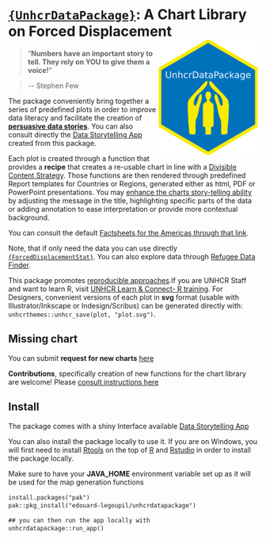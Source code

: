 # [`{UnhcrDataPackage}`](https://edouard-legoupil.github.io/unhcrdatapackage): A Chart Library on Forced Displacement <img src="man/figures/logo.png" width="200" align="right" />


> “__Numbers have an important story to tell. They rely on YOU to give them a voice!__”

> -- Stephen Few

The package conveniently bring together a series of predefined plots in order to improve data literacy and facilitate the creation of __[persuasive data stories](https://edouard-legoupil.github.io/unhcrdatapackage/tuto/tutorial.html)__. 
You can also consult directly the [Data Storytelling App](https://rstudio.unhcr.org/Data_Literacy/) created from this package. 

Each plot is created through a function that provides a __recipe__ that creates a re-usable chart in line with a [Divisible Content Strategy](https://www.columnfivemedia.com/divisible-content-strategy-gives-brand-less/). Those functions are then rendered through predefined Report templates for Countries or Regions, generated either as html, PDF or PowerPoint presentations. You may [enhance the charts story-telling ability](https://edouard-legoupil.github.io/unhcrdatapackage/articles/library.html) by adjusting the message in the title, highlighting specific parts of the data or adding annotation to ease interpretation or provide more contextual background.

You can consult the default [Factsheets for the Americas through that link](https://edouard-legoupil.github.io/unhcrdatapackage/factsheet/factsheet.html). 

Note, that if only need the data you can use directly [`{ForcedDisplacementStat}`](https://edouard-legoupil.github.io/ForcedDisplacementStat/). You can also explore data through  [Refugee Data Finder](https://www.unhcr.org/refugee-statistics/).

This package promotes [reproducible approaches](https://unhcr-americas.github.io/reproducibility).If you are UNHCR Staff and want to learn R, visit [UNHCR Learn & Connect- R training](https://unhcr.csod.com/ui/lms-learner-playlist/PlaylistDetails?playlistId=e90e2279-e3a4-4ef2-8b74-757f91d224b2).
For Designers, convenient versions of each plot in __svg__ format (usable with Illustrator/Inkscape or Indesign/Scribus) can be generated directly  with: `unhcrthemes::unhcr_save(plot, "plot.svg")`.


## Missing chart

You can submit __request for new charts__ [here](https://github.com/Edouard-Legoupil/unhcrdatapackage/issues/new)

__Contributions__, specifically creation of new functions for the chart library are welcome! Please [consult instructions here](https://edouard-legoupil.github.io/unhcrdatapackage/articles/adding-new-charts.html) 



## Install

The package comes with a shiny Interface available [Data Storytelling App](https://rstudio.unhcr.org/Data_Literacy/)

You can also install the package locally to use it. If you are on Windows, you will first need to install [Rtools](https://cran.r-project.org/bin/windows/Rtools/) on the top of [R](https://cran.r-project.org/bin/windows/base/) and [Rstudio](https://posit.co/download/rstudio-desktop/) in order to install the package locally.

Make sure to have your __JAVA_HOME__ environment variable set up as it will be used for the map generation functions

```
install.packages("pak")
pak::pkg_install("edouard-legoupil/unhcrdatapackage")
```

```
## you can then run the app locally with
unhcrdatapackage::run_app()
```
